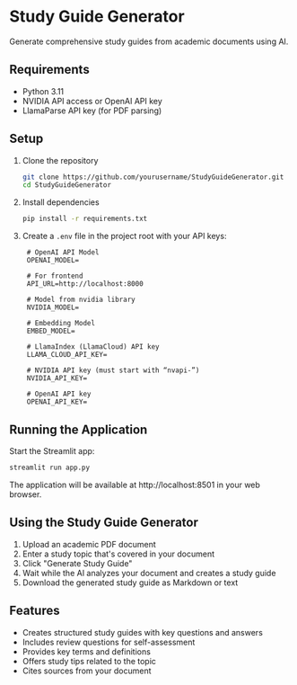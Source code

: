 # Study Guide Generator

Generate comprehensive study guides from academic documents using AI.

## Requirements

- Python 3.11
- NVIDIA API access or OpenAI API key
- LlamaParse API key (for PDF parsing)

## Setup

1. Clone the repository
   ```bash
   git clone https://github.com/yourusername/StudyGuideGenerator.git
   cd StudyGuideGenerator
   ```

2. Install dependencies
   ```bash
   pip install -r requirements.txt
   ```

3. Create a `.env` file in the project root with your API keys:
   ```
    # OpenAI API Model
    OPENAI_MODEL=

    # For frontend
    API_URL=http://localhost:8000

    # Model from nvidia library
    NVIDIA_MODEL=

    # Embedding Model
    EMBED_MODEL=

    # LlamaIndex (LlamaCloud) API key
    LLAMA_CLOUD_API_KEY=

    # NVIDIA API key (must start with “nvapi-”)
    NVIDIA_API_KEY=

    # OpenAI API key
    OPENAI_API_KEY=
   ```

## Running the Application

Start the Streamlit app:
```bash
streamlit run app.py
```

The application will be available at http://localhost:8501 in your web browser.

## Using the Study Guide Generator

1. Upload an academic PDF document
2. Enter a study topic that's covered in your document
3. Click "Generate Study Guide"
4. Wait while the AI analyzes your document and creates a study guide
5. Download the generated study guide as Markdown or text

## Features

- Creates structured study guides with key questions and answers
- Includes review questions for self-assessment
- Provides key terms and definitions
- Offers study tips related to the topic
- Cites sources from your document